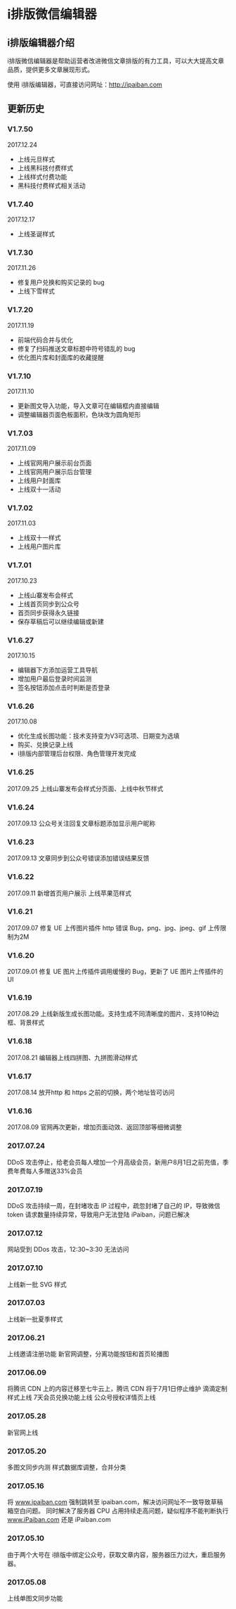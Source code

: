 # i排版微信编辑器
## i排版编辑器介绍
i排版微信编辑器是帮助运营者改进微信文章排版的有力工具，可以大大提高文章品质，提供更多文章展现形式。

使用 i排版编辑器，可直接访问网址：<http://ipaiban.com>

## 更新历史
### V1.7.50
2017.12.24
- 上线元旦样式
- 上线黑科技付费样式
- 上线样式付费功能
- 黑科技付费样式相关活动

### V1.7.40
2017.12.17
- 上线圣诞样式

### V1.7.30
2017.11.26
- 修复用户兑换和购买记录的 bug
- 上线下雪样式

### V1.7.20
2017.11.19
- 前端代码合并与优化
- 修复了扫码推送文章标题中符号错乱的 bug
- 优化图片库和封面库的收藏提醒

### V1.7.10
2017.11.10
- 更新图文导入功能，导入文章可在编辑框内直接编辑
- 调整编辑器页面色板面积，色块改为圆角矩形

### V1.7.03
2017.11.09
- 上线官网用户展示前台页面
- 上线官网用户展示后台管理
- 上线用户封面库
- 上线双十一活动

### V1.7.02
2017.11.03
- 上线双十一样式
- 上线用户图片库

### V1.7.01  
2017.10.23
- 上线山寨发布会样式
- 上线首页同步到公众号
- 首页同步获得永久链接
- 保存草稿后可以继续编辑或新建

### V1.6.27
2017.10.15
- 编辑器下方添加运营工具导航
- 增加用户最后登录时间监测
- 签名按钮添加点击时判断是否登录

### V1.6.26  
2017.10.08
- 优化生成长图功能：技术支持变为V3可选项、日期变为选填
- 购买、兑换记录上线
- i排版内部管理后台权限、角色管理开发完成

### V1.6.25
2017.09.25
上线山寨发布会样式分页面、上线中秋节样式

### V1.6.24
2017.09.13
公众号关注回复文章标题添加显示用户昵称

### V1.6.23
2017.09.13
文章同步到公众号错误添加错误结果反馈

### V1.6.22
2017.09.11
新增首页用户展示
上线苹果范样式

### V1.6.21
2017.09.07
修复 UE 上传图片插件 http 错误 Bug，png、jpg、jpeg、gif 上传限制为2M

### V1.6.20
2017.09.01
修复 UE 图片上传插件调用缓慢的 Bug，更新了 UE 图片上传插件的 UI

### V1.6.19
2017.08.29
上线新版生成长图功能。支持生成不同清晰度的图片、支持10种边框、背景样式

### V1.6.18
2017.08.21
编辑器上线四拼图、九拼图滑动样式

### V1.6.17
2017.08.14
放开http 和 https 之前的切换，两个地址皆可访问

### V1.6.16
2017.08.09
官网再次更新，增加页面动效、返回顶部等细微调整

### 2017.07.24
DDoS 攻击停止，给老会员每人增加一个月高级会员，新用户8月1日之前充值，季费年费每人多赠送33%会员

### 2017.07.19
DDoS 攻击持续一周，在封堵攻击 IP 过程中，疏忽封堵了自己的 IP，导致微信 token 请求数量持续异常，导致用户无法登陆 iPaiban，问题已解决

### 2017.07.12
网站受到 DDos 攻击，12:30~3:30 无法访问

### 2017.07.10
上线新一批 SVG 样式

### 2017.07.03
上线新一批夏季样式

### 2017.06.21
上线邀请注册功能
新官网调整，分离功能按钮和首页轮播图

### 2017.06.09
将腾讯 CDN 上的内容迁移至七牛云上，腾讯 CDN 将于7月1日停止维护 
滴滴定制样式上线
7天会员兑换功能上线
公众号授权详情页上线

### 2017.05.28
新官网上线


### 2017.05.20
多图文同步内测
样式数据库调整，合并分类

### 2017.05.16
将 www.ipaiban.com 强制跳转至 ipaiban.com，解决访问网址不一致导致草稿箱空白问题。
同时解决了服务器 CPU 占用持续走高问题，疑似程序不能判断执行 www.iPaiban.com 还是 iPaiban.com

### 2017.05.10
由于两个大号在 i排版中绑定公众号，获取文章内容，服务器压力过大，重启服务器。

### 2017.05.08
上线单图文同步功能
